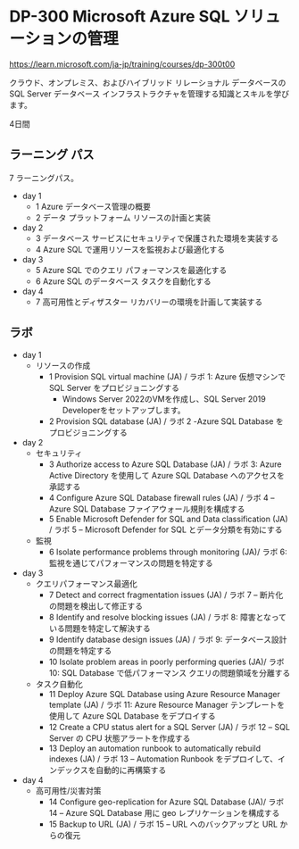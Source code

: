 # DP-300 Microsoft Azure SQL ソリューションの管理

https://learn.microsoft.com/ja-jp/training/courses/dp-300t00

クラウド、オンプレミス、およびハイブリッド リレーショナル データベースの SQL Server データベース インフラストラクチャを管理する知識とスキルを学びます。

4日間

## ラーニング パス

7 ラーニングパス。

- day 1
  - 1 Azure データベース管理の概要
  - 2 データ プラットフォーム リソースの計画と実装
- day 2
  - 3 データベース サービスにセキュリティで保護された環境を実装する
  - 4 Azure SQL で運用リソースを監視および最適化する
- day 3
  - 5 Azure SQL でのクエリ パフォーマンスを最適化する
  - 6 Azure SQL のデータベース タスクを自動化する
- day 4
  - 7 高可用性とディザスター リカバリーの環境を計画して実装する

## ラボ

- day 1
  - リソースの作成
    - 1 Provision SQL virtual machine (JA) / ラボ 1: Azure 仮想マシンで SQL Server をプロビジョニングする
      - Windows Server 2022のVMを作成し、SQL Server 2019 Developerをセットアップします。
    - 2 Provision SQL database (JA) / ラボ 2 -Azure SQL Database をプロビジョニングする
- day 2
  - セキュリティ
    - 3 Authorize access to Azure SQL Database (JA) / ラボ 3: Azure Active Directory を使用して Azure SQL Database へのアクセスを承認する
    - 4 Configure Azure SQL Database firewall rules (JA) / ラボ 4 – Azure SQL Database ファイアウォール規則を構成する
    - 5 Enable Microsoft Defender for SQL and Data classification (JA) / ラボ 5 – Microsoft Defender for SQL とデータ分類を有効にする
  - 監視
    - 6 Isolate performance problems through monitoring (JA)/ ラボ 6: 監視を通じてパフォーマンスの問題を特定する
- day 3
  - クエリパフォーマンス最適化
    - 7 Detect and correct fragmentation issues (JA) / ラボ 7 – 断片化の問題を検出して修正する
    - 8 Identify and resolve blocking issues (JA) / ラボ 8: 障害となっている問題を特定して解決する
    - 9 Identify database design issues (JA) / ラボ 9: データベース設計の問題を特定する
    - 10 Isolate problem areas in poorly performing queries (JA)/ ラボ 10: SQL Database で低パフォーマンス クエリの問題領域を分離する
  - タスク自動化
    - 11 Deploy Azure SQL Database using Azure Resource Manager template (JA) / ラボ 11: Azure Resource Manager テンプレートを使用して Azure SQL Database をデプロイする
    - 12 Create a CPU status alert for a SQL Server (JA) / ラボ 12 – SQL Server の CPU 状態アラートを作成する
    - 13 Deploy an automation runbook to automatically rebuild indexes (JA) / ラボ 13 – Automation Runbook をデプロイして、インデックスを自動的に再構築する
- day 4
  - 高可用性/災害対策
    - 14 Configure geo-replication for Azure SQL Database (JA)/ ラボ 14 – Azure SQL Database 用に geo レプリケーションを構成する
    - 15 Backup to URL (JA) / ラボ 15 – URL へのバックアップと URL からの復元
